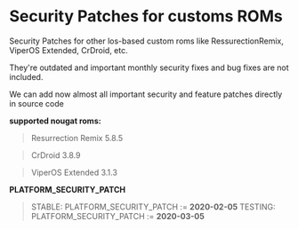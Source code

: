 Security Patches for customs ROMs
=================================
Security Patches for other los-based custom roms like RessurectionRemix, ViperOS Extended, CrDroid, etc.

They're outdated and important monthly security fixes and bug fixes are not included.

We can add now almost all important security and feature patches directly in source code

**supported nougat roms:**
> Resurrection Remix 5.8.5

> CrDroid 3.8.9 

> ViperOS Extended 3.1.3 

**PLATFORM_SECURITY_PATCH**
> STABLE:
> PLATFORM_SECURITY_PATCH := **2020-02-05**
> TESTING:
> PLATFORM_SECURITY_PATCH := **2020-03-05**
